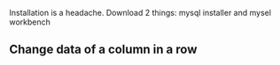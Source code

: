 Installation is a headache.
Download 2 things:
mysql installer and mysel workbench


## Change data of a column in a row

